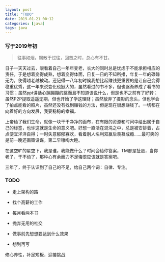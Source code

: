 ```yaml
---
layout: post
title: "TODO"
date: 2019-01-21 00:12
categories: [java]
tags: java
---
```


### 写于2019年初 

> 往事如烟，飘散于过往，回首之时，总心有不甘。 

日子一天天过去，眼看着自己一年年变老，长大的同时总是忧虑于不能承担相应的责任，于是想着变得成熟，想着变得体面，日复一日的不知所措，年复一年的碌碌无为，使得越老越被动。还记得一八年初时候我想比起赚钱更重要的是让自己变得稳重优秀，这一年来说变化也挺大的，虽然看过的书不多，但也逐渐养成了看书的习惯；虽然ppt讲话心蹦蹦蹦的跳而且不知道该说什么，但是也不之前有了好转；虽然P2P提取遥遥无期，但也开始了学这理财；虽然放弃了摄影的念头，但也学会了拍点能看的照片，虽然还没有找到赚钱的方法，但是现在很想赚钱了。一切都在向着好的方向发展，我要稳稳的幸福。 

上帝给了我们生命，就像一块干干净净的画布，在有限的资源和时间中绘出属于自己的标签，也许这就是生命的意义吧。好想一直活在混沌之中，总是被安排着，占点便宜洋洋自得；一时失意郁郁寡欢，看着别人名利双赢后羡慕成瘾……最可笑的是前一晚还画策设谋，第二早嚎啕大睡。 

在这空旷的星空下，我是谁，我能做什么？时间会给你答案，TM都是扯蛋，当你老了，干不动了，那种心有余而力不足悔恨应该就是答案吧。 

三年了，终于认识到了自己的不足，给自己两个词：自律、专注。 



### TODO

- 走上架构的路 

-  找个高薪的工作 
-  每月看两本书 
-  抛弃无用的社交 
-  做事前先想想要达到什么效果 
-  想到再写 

修心养性，补足短板，迎接挑战 